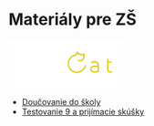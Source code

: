 # Materiály pre ZŠ

<img src="../loga/educat_cierne.png" width="200">

* [Doučovanie do školy](dds/README.md)
* [Testovanie 9 a prijímacie skúšky](t9-ps/README.md)